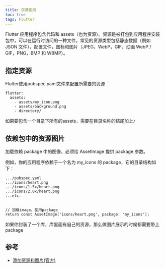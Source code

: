 ```yaml
---
title: 资源使用
toc: true
tags: Flutter
---
```



Flutter 应用程序包含代码和 assets（也为资源）。资源是被打包到应用程序安装包中，可以在运行时访问的一种文件。常见的资源类型包括静态数据（例如 JSON 文件），配置文件，图标和图片（JPEG，WebP，GIF，动画 WebP / GIF，PNG，BMP 和 WBMP）。

## 指定资源

Flutter使用pubspec.yaml文件来配置所需要的资源

```
flutter:
  assets:
    - assets/my_icon.png
    - assets/background.png
    - directory/
```

如果要包含一个目录下所有的assets，需要在目录名称的结尾加上`/`




## 依赖包中的资源图片

加载依赖 package 中的图像，必须给 AssetImage 提供 package 参数。

例如，你的应用程序依赖于一个名为 my_icons 的 package，它的目录结构如下：

```
.../pubspec.yaml
.../icons/heart.png
.../icons/1.5x/heart.png
.../icons/2.0x/heart.png
...etc.


// 加载image，使用package
return const AssetImage('icons/heart.png', package: 'my_icons');
```

如果你封装了一个库，库里面有自己的资源，那么做图片展示的时候都需要带上package



## 参考
- [添加资源和图片(官方)](https://flutter.cn/docs/development/ui/assets-and-images)